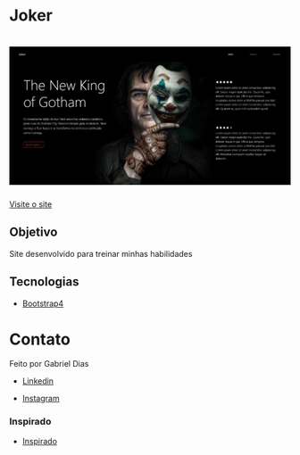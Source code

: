 # Joker

<h1 align="center">
    <img alt="Joker" title="#Joker" src="img/Index.png" width="650px" />
</h1>

[Visite o site](https://gabrieldias025.github.io/Joker)

## Objetivo

Site desenvolvido para treinar minhas habilidades

## Tecnologias

- [Bootstrap4](https://getbootstrap.com/docs/4.0/getting-started/introduction/)

# Contato

Feito por Gabriel Dias

- [Linkedin](https://www.linkedin.com/in/gabriel-dias-990472190/)

- [Instagram](https://www.instagram.com/dias_developer/)

### Inspirado

- [Inspirado](https://www.instagram.com/p/B4VJlL5A15d/?igshid=nhh4uuh3hc31)
